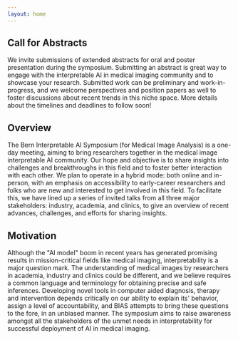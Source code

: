 ```yaml
---
layout: home
---
```


## Call for Abstracts

We invite submissions of extended abstracts for oral and poster presentation during the symposium. Submitting an abstract is great way to engage with the interpretable AI in medical imaging community and to showcase your research. Submitted work can be preliminary and work-in-progress, and we welcome perspectives and position papers as well to foster discussions about recent trends in this niche space. More details about the timelines and deadlines to follow soon!

## Overview

The Bern Interpretable AI Symposium (for Medical Image Analysis) is a one-day meeting, aiming to bring researchers together in the medical image interpretable AI community. Our hope and objective is to share insights into challenges and breakthroughs in this field and to foster better interaction with each other. We plan to operate in a hybrid mode: both online and in-person, with an emphasis on accessibility to early-career researchers and folks who are new and interested to get involved in this field. To facilitate this, we have lined up a series of invited talks from all three major stakeholders: industry, academia, and clinics, to give an overview of recent advances, challenges, and efforts for sharing insights.

## Motivation

Although the "AI model" boom in recent years has generated promising results in mission-critical fields like medical imaging, interpretability is a major question mark. The understanding of medical images by researchers in academia, industry and clinics could be different, and we believe requires a common language and terminology for obtaining precise and safe inferences. Developing novel tools in computer aided diagnosis, therapy and intervention depends critically on our ability to explain its' behavior, assign a level of accountability, and BIAS attempts to bring these questions to the fore, in an unbiased manner. The symposium aims to raise awareness amongst all the stakeholders of the unmet needs in interpretability for successful deployment of AI in medical imaging.
